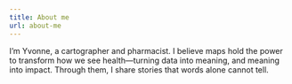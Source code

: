 ```yaml
---
title: About me
url: about-me
---
```

I’m Yvonne, a cartographer and pharmacist. I believe maps hold the power to transform how we see health—turning data into meaning, and meaning into impact. Through them, I share stories that words alone cannot tell.